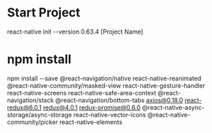# Start Project
react-native init --version 0.63.4 [Project Name]
# npm install
npm install --save @react-navigation/native react-native-reanimated @react-native-community/masked-view react-native-gesture-handler react-native-screens react-native-safe-area-context @react-navigation/stack @react-navigation/bottom-tabs axios@0.18.0 react-redux@6.0.1 redux@4.0.1 redux-promise@0.6.0 @react-native-async-storage/async-storage react-native-vector-icons @react-native-community/picker react-native-elements